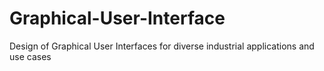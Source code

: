 # Graphical-User-Interface
Design of Graphical User Interfaces for diverse industrial applications and use cases

